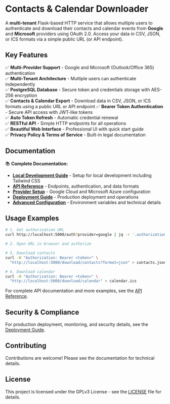 # Contacts & Calendar Downloader

A **multi-tenant** Flask-based HTTP service that allows multiple users to authenticate and download their contacts and calendar events from **Google** and **Microsoft** providers using OAuth 2.0.
Access your data in CSV, JSON, or ICS formats via a simple public URL (or API endpoint).

## Key Features

✅ **Multi-Provider Support** - Google and Microsoft (Outlook/Office 365) authentication  
✅ **Multi-Tenant Architecture** - Multiple users can authenticate independently  
✅ **PostgreSQL Database** - Secure token and credentials storage with AES-256 encryption  
✅ **Contacts & Calendar Export** - Download data in CSV, JSON, or ICS formats using a public URL or API endpoint 
✅ **Bearer Token Authentication** - Secure API access with JWT-like tokens  
✅ **Auto Token Refresh** - Automatic credential renewal  
✅ **RESTful API** - Simple HTTP endpoints for all operations  
✅ **Beautiful Web Interface** - Professional UI with quick start guide  
✅ **Privacy Policy & Terms of Service** - Built-in legal documentation

## Documentation

📚 **Complete Documentation:**

- **[Local Development Guide](docs/local-development.md)** - Setup for local development including Tailwind CSS
- **[API Reference](docs/api.md)** - Endpoints, authentication, and data formats
- **[Provider Setup](docs/providers.md)** - Google Cloud and Microsoft Azure configuration
- **[Deployment Guide](docs/deployment.md)** - Production deployment and operations
- **[Advanced Configuration](docs/advanced.md)** - Environment variables and technical details

## Usage Examples

```bash
# 1. Get authorization URL
curl http://localhost:5000/auth?provider=google | jq -r '.authorization_url'

# 2. Open URL in browser and authorize

# 3. Download contacts
curl -H "Authorization: Bearer <token>" \
  "http://localhost:5000/download/contacts?format=json" > contacts.json

# 4. Download calendar
curl -H "Authorization: Bearer <token>" \
  "http://localhost:5000/download/calendar" > calendar.ics
```

For complete API documentation and more examples, see the [API Reference](docs/api.md).


## Security & Compliance

For production deployment, monitoring, and security details, see the [Deployment Guide](docs/deployment.md).

## Contributing

Contributions are welcome! Please see the documentation for technical details.

## License

This project is licensed under the GPLv3 License - see the [LICENSE](LICENSE) file for details.
